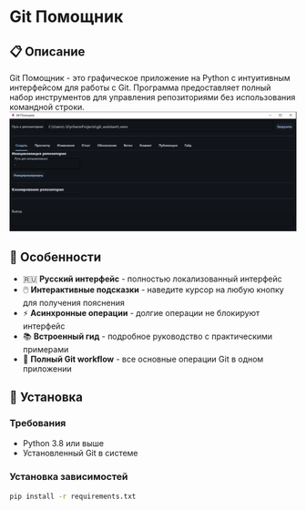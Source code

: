 # Git Помощник

## 📋 Описание

Git Помощник - это графическое приложение на Python с интуитивным интерфейсом для работы с Git. Программа предоставляет полный набор инструментов для управления репозиториями без использования командной строки.
![](https://github.com/Amyago/My-Portfolio/blob/main/git-assistant/git_gui.JPG)
## 🌟 Особенности

- 🇷🇺 **Русский интерфейс** - полностью локализованный интерфейс
- 🖱️ **Интерактивные подсказки** - наведите курсор на любую кнопку для получения пояснения
- ⚡ **Асинхронные операции** - долгие операции не блокируют интерфейс
- 📚 **Встроенный гид** - подробное руководство с практическими примерами
- 🎯 **Полный Git workflow** - все основные операции Git в одном приложении

## 🚀 Установка

### Требования
- Python 3.8 или выше
- Установленный Git в системе

### Установка зависимостей
```bash
pip install -r requirements.txt
